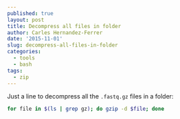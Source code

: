 ```yaml
---
published: true
layout: post
title: Decompress all files in folder
author: Carles Hernandez-Ferrer
date: '2015-11-01'
slug: decompress-all-files-in-folder
categories:
  - tools
  - bash
tags:
  - zip
---
```


Just a line to decompress all the `.fastq.gz` files in a folder:

```bash
for file in $(ls | grep gz); do gzip -d $file; done
```

